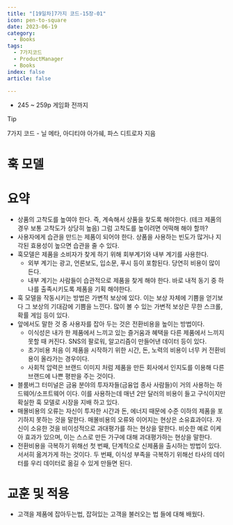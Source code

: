 ```yaml
---
title: "[19일차]7가지 코드-15장-01"
icon: pen-to-square
date: 2023-06-19
category:
  - Books
tags:
  - 7가지코드
  - ProductManager
  - Books
index: false
article: false

---
```

- 245 ~ 259p 게임화 전까지

<!-- more -->

>[!tip]
>7가지 코드 - 닐 메타, 아디티야 아가쉐, 파스 디트로자 지음


# 훅 모델

# 요약

- 상품의 고착도를 높여야 한다. 즉, 계속해서 상품을 찾도록 해야한다. (테크 제품의 경우 보통 고착도가 상당히 높음) 그럼 고착도를 높이려면 어떡해 해야 할까?
- 사용자에게 습관을 만드는 제품이 되어야 한다. 
상품을 사용하는 빈도가 많거나 지각된 효용성이 높으면 습관을 줄 수 있다.
- 훅모델은 제품을 소비자가 찾게 하기 위해 회부계기와 내부 계기를 사용한다.
    - 외부 계기는 광고, 언론보도, 입소문, 푸시 등이 포함된다. 당연히 비용이 많이 든다.
    - 내부 계기는 사람들이 습관적으로 제품을 찾게 해야 한다. 바로 내적 동기 중 하나를 출족시키도록 제품을 기획 해야한다.
- 훅 모델을 작동시키는 방법은 가변적 보상에 있다. 이는 보상 자체에 기쁨을 얻기보다 그 보상의 기대감에 기쁨을 느낀다. 
많이 볼 수 있는 가변적 보상은 무한 스크롤, 확률 게임 등이 있다.
- 앞에서도 말한 것 중 사용자를 잡아 두는 것은 전환비용을 높이는 방법이다.
    - 이식성은 내가 한 제품에서 느끼고 있는 즐거움과 혜택을 다른 제품에서 느끼지 못할 때 커진다. SNS의 팔로워, 알고리즘이 만들어낸 데이터 등이 있다.
    - 초기비용 처음 이 제품을 시작하기 위한 시간, 돈, 노력의 비용이 너무 커 전환비용이 올라가는 경우이다.
    - 사회적 압력은 브랜드 이미지 처럼 제품을 만든 회사에서 인지도를 이용해 다른 브랜드에 나쁜 평판을 주는 것이다.
- 블룸버그 터미널은 금융 분야의 투자자들(금융업 종사 사람들)이 거의 사용하는 하드웨어/소프트웨어 이다. 이를 사용하는데 매년 2만 달러의 비용이 들고 구식이지만 확실한 훅 모델로 시장을 지배 하고 있다.
- 매몰비용의 오류는 자신이 투자한 시간과 돈, 에너지 때문에 수준 이하의 제품을 포기하지 못하는 것을 말한다. 
매몰비용의 오류와 이어지는 현상은 소유효과이다. 자신이 소유한 것을 비이성적으로 과대평가를 하는 현상을 말한다. 
비슷한 예로 이케아 효과가 있으며, 이는 스스로 만든 가구에 대해 과대평가하는 현상을 말한다.
- 전환비용을 극복하기 위해선 첫 번째, 단계적으로 신제품을 출시하는 방법이 있다. 서서히 옮겨가게 하는 것이다. 두 번째, 이식성 부족을 극복하기 위해선 타사의 데이터를 우리 데이터로 옮길 수 있게 만들면 된다.

# 교훈 및 적용

- 고객을 제품에 잡아두는법, 잡혀있는 고객을 불러오는 법 들에 대해 배웠다.